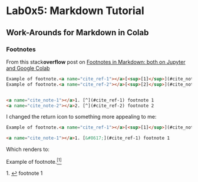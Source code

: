 # Lab0x5: Markdown Tutorial

## Work-Arounds for Markdown in Colab

### Footnotes

From this stack**overflow** post on [Footnotes in Markdown: both on Jupyter and Google Colab](https://stackoverflow.com/questions/61139741/footnotes-in-markdown-both-on-jupyter-and-google-colab)

```html
Example of footnote.<a name="cite_ref-1"></a>[<sup>[1]</sup>](#cite_note-1)
Example of footnote.<a name="cite_ref-2"></a>[<sup>[2]</sup>](#cite_note-2)


<a name="cite_note-1"></a>1. [^](#cite_ref-1) footnote 1
<a name="cite_note-2"></a>2. [^](#cite_ref-2) footnote 2
```

I changed the return icon to something more appealing to me:

```html
Example of footnote.<a name="cite_ref-1"></a>[<sup>[1]</sup>](#cite_note-1)

<a name="cite_note-1"></a>1. [&#8617;](#cite_ref-1) footnote 1
```

Which renders to:

Example of footnote.<a name="cite_ref-1"></a>[<sup>[1]</sup>](#cite_note-1)

<a name="cite_note-1"></a>1. [&#8617;](#cite_ref-1) footnote 1
